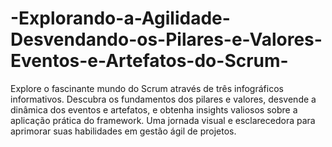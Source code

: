 # -Explorando-a-Agilidade-Desvendando-os-Pilares-e-Valores-Eventos-e-Artefatos-do-Scrum-
Explore o fascinante mundo do Scrum através de três infográficos informativos. Descubra os fundamentos dos pilares e valores, desvende a dinâmica dos eventos e artefatos, e obtenha insights valiosos sobre a aplicação prática do framework. Uma jornada visual e esclarecedora para aprimorar suas habilidades em gestão ágil de projetos.
